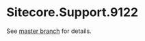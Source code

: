 # Sitecore.Support.9122

See [master branch](https://github.com/sitecoresupport/Sitecore.Support.9122) for details.